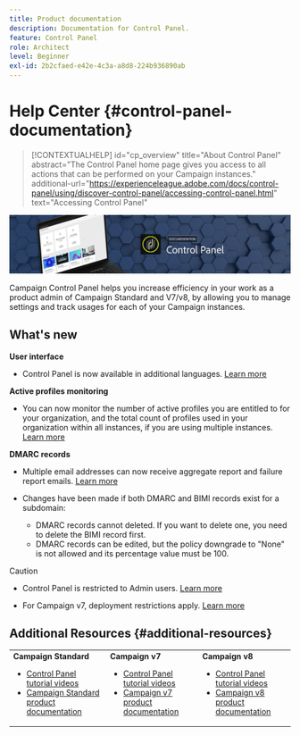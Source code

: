 ```yaml
---
title: Product documentation
description: Documentation for Control Panel.
feature: Control Panel
role: Architect
level: Beginner
exl-id: 2b2cfaed-e42e-4c3a-a8d8-224b936890ab
---
```

# Help Center {#control-panel-documentation}

>[!CONTEXTUALHELP]
>id="cp_overview"
>title="About Control Panel"
>abstract="The Control Panel home page gives you access to all actions that can be performed on your Campaign instances."
>additional-url="https://experienceleague.adobe.com/docs/control-panel/using/discover-control-panel/accessing-control-panel.html" text="Accessing Control Panel"

![](assets/do-not-localize/banner.png)

Campaign Control Panel helps you increase efficiency in your work as a product admin of Campaign Standard and V7/v8, by allowing you to manage settings and track usages for each of your Campaign instances.

## What's new

**User interface**

* Control Panel is now available in additional languages. [Learn more](../discover/using/discovering-the-interface.md#supported-languages-languages)

**Active profiles monitoring**

* You can now monitor the number of active profiles you are entitled to for your organization, and the total count of profiles used in your organization within all instances, if you are using multiple instances. [Learn more](../performance-monitoring/using/active-profiles-monitoring.md)

**DMARC records**

* Multiple email addresses can now receive aggregate report and failure report emails. [Learn more](../subdomains-certificates/using/dmarc.md)
* Changes have been made if both DMARC and BIMI records exist for a subdomain:

    * DMARC records cannot deleted. If you want to delete one, you need to delete the BIMI record first.
    * DMARC records can be edited, but the policy downgrade to "None" is not allowed and its percentage value must be 100.

>[!CAUTION]
>
>* Control Panel is restricted to Admin users. [Learn more](https://experienceleague.adobe.com/docs/control-panel/using/discover-control-panel/managing-permissions.html#discover-control-panel)
>
>* For Campaign v7, deployment restrictions apply. [Learn more](faq.md#v7-restrictions)

## Additional Resources {#additional-resources}

<table>
    <tr>
        <td><b>Campaign Standard</b><br/>
        <ul>
            <li><a href="https://experienceleague.adobe.com/docs/campaign-standard-learn/control-panel/control-panel-overview.html">Control Panel tutorial videos</a></li>
            <li><a href="https://experienceleague.adobe.com/docs/campaign-standard/using/campaign-standard-home.html">Campaign Standard product documentation</a></li>
        </ul>
        </td>
        <td><b>Campaign v7</b><br/>
        <ul>
            <li><a href="https://experienceleague.adobe.com/docs/campaign-classic-learn/control-panel/control-panel-overview.html">Control Panel tutorial videos</a></li>
            <li><a href="https://experienceleague.adobe.com/docs/campaign-classic/using/campaign-classic-home.html">Campaign v7 product documentation</a></li>
        </ul>
        </td>
        <td><b>Campaign v8</b><br/>
        <ul>
            <li><a href="https://experienceleague.adobe.com/docs/campaign-learn/control-panel/control-panel-overview.html">Control Panel tutorial videos</a></li>
            <li><a href="https://experienceleague.adobe.com/docs/campaign/campaign-v8/campaign-home.html">Campaign v8 product documentation</a></li>
        </ul>
        </td>
    </tr>
</table>
